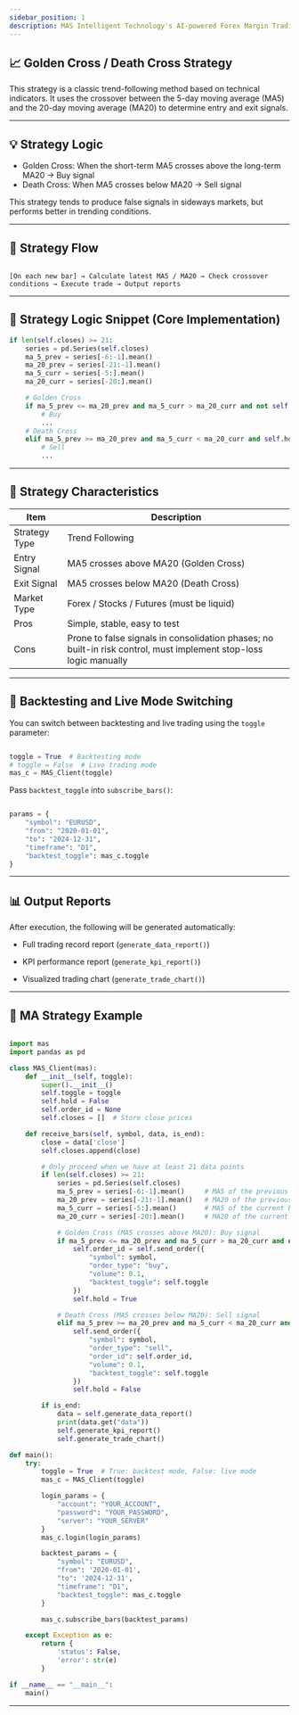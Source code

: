 ```yaml
---
sidebar_position: 1
description: MAS Intelligent Technology's AI-powered Forex Margin Trading Platform with full MetaTrader MT5 broker integration allows investors to generate automated trading strategies simply by entering text. Supports instant backtesting,real-time data synchronization,and seamless multi-broker switching. No coding experience required to easily launch AI automated trading,optimize strategies,and reduce market risk. Designed for both individual traders and financial institutions with standardized MetaTrader MT5-compatible APIs,automated backtesting,and quantitative strategy optimization to help enterprises deploy stable and efficient trading solutions quickly.
---
```


## 📈 Golden Cross / Death Cross Strategy

This strategy is a classic trend-following method based on technical indicators. It uses the crossover between the 5-day moving average (MA5) and the 20-day moving average (MA20) to determine entry and exit signals.

---

## 💡 Strategy Logic

- Golden Cross: When the short-term MA5 crosses above the long-term MA20 → Buy signal  
- Death Cross: When MA5 crosses below MA20 → Sell signal  

This strategy tends to produce false signals in sideways markets, but performs better in trending conditions.

---

## 🔁 Strategy Flow

```text

[On each new bar] → Calculate latest MA5 / MA20 → Check crossover conditions → Execute trade → Output reports

```

---

## 🧠 Strategy Logic Snippet (Core Implementation)

```python
if len(self.closes) >= 21:
    series = pd.Series(self.closes)
    ma_5_prev = series[-6:-1].mean()
    ma_20_prev = series[-21:-1].mean()
    ma_5_curr = series[-5:].mean()
    ma_20_curr = series[-20:].mean()

    # Golden Cross
    if ma_5_prev <= ma_20_prev and ma_5_curr > ma_20_curr and not self.hold:
        # Buy
        ...
    # Death Cross
    elif ma_5_prev >= ma_20_prev and ma_5_curr < ma_20_curr and self.hold:
        # Sell
        ...
```

---

## 🧩 Strategy Characteristics

| Item          | Description                                                                                                       |
| ------------- | ----------------------------------------------------------------------------------------------------------------- |
| Strategy Type | Trend Following                                                                                                   |
| Entry Signal  | MA5 crosses above MA20 (Golden Cross)                                                                             |
| Exit Signal   | MA5 crosses below MA20 (Death Cross)                                                                              |
| Market Type   | Forex / Stocks / Futures (must be liquid)                                                                         |
| Pros          | Simple, stable, easy to test                                                                                      |
| Cons          | Prone to false signals in consolidation phases; no built-in risk control, must implement stop-loss logic manually |

---

## 🚀 Backtesting and Live Mode Switching

You can switch between backtesting and live trading using the `toggle` parameter:

```python

toggle = True  # Backtesting mode
# toggle = False  # Live trading mode
mas_c = MAS_Client(toggle)

```

Pass `backtest_toggle` into `subscribe_bars()`:

```python

params = {
    "symbol": "EURUSD",
    "from": "2020-01-01",
    "to": "2024-12-31",
    "timeframe": "D1",
    "backtest_toggle": mas_c.toggle
}

```

---

## 📊 Output Reports

After execution, the following will be generated automatically:

- Full trading record report (`generate_data_report()`)

- KPI performance report (`generate_kpi_report()`)

- Visualized trading chart (`generate_trade_chart()`)

---

## 📘 MA Strategy Example

```python

import mas
import pandas as pd

class MAS_Client(mas):
    def __init__(self, toggle):
        super().__init__()
        self.toggle = toggle
        self.hold = False
        self.order_id = None
        self.closes = []  # Store close prices

    def receive_bars(self, symbol, data, is_end):
        close = data['close']
        self.closes.append(close)

        # Only proceed when we have at least 21 data points
        if len(self.closes) >= 21:
            series = pd.Series(self.closes)
            ma_5_prev = series[-6:-1].mean()     # MA5 of the previous bar
            ma_20_prev = series[-21:-1].mean()   # MA20 of the previous bar
            ma_5_curr = series[-5:].mean()       # MA5 of the current bar
            ma_20_curr = series[-20:].mean()     # MA20 of the current bar

            # Golden Cross (MA5 crosses above MA20): Buy signal
            if ma_5_prev <= ma_20_prev and ma_5_curr > ma_20_curr and not self.hold:
                self.order_id = self.send_order({
                    "symbol": symbol,
                    "order_type": "buy",
                    "volume": 0.1,
                    "backtest_toggle": self.toggle
                })
                self.hold = True

            # Death Cross (MA5 crosses below MA20): Sell signal
            elif ma_5_prev >= ma_20_prev and ma_5_curr < ma_20_curr and self.hold:
                self.send_order({
                    "symbol": symbol,
                    "order_type": "sell",
                    "order_id": self.order_id,
                    "volume": 0.1,
                    "backtest_toggle": self.toggle
                })
                self.hold = False

        if is_end:
            data = self.generate_data_report()
            print(data.get("data"))
            self.generate_kpi_report()
            self.generate_trade_chart()

def main():
    try:
        toggle = True  # True: backtest mode, False: live mode
        mas_c = MAS_Client(toggle)

        login_params = {
            "account": "YOUR_ACCOUNT",
            "password": "YOUR_PASSWORD",
            "server": "YOUR_SERVER"
        }
        mas_c.login(login_params)

        backtest_params = {
            "symbol": "EURUSD",
            "from": '2020-01-01',
            "to": '2024-12-31',
            "timeframe": "D1",
            "backtest_toggle": mas_c.toggle
        }

        mas_c.subscribe_bars(backtest_params)

    except Exception as e:
        return {
            'status': False,
            'error': str(e)
        }

if __name__ == "__main__":
    main()

```

---